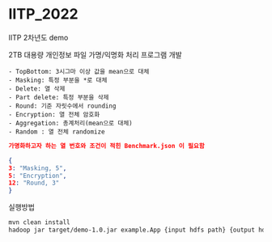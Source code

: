 # IITP_2022
IITP 2차년도 demo

2TB 대용량 개인정보 파일 가명/익명화 처리 프로그램 개발

```
- TopBottom: 3시그마 이상 값을 mean으로 대체
- Masking: 특정 부분을 *로 대체
- Delete: 열 삭제
- Part delete: 특정 부분을 삭제
- Round: 기준 자릿수에서 rounding
- Encryption: 열 전체 암호화
- Aggregation: 총계처리(mean으로 대체)
- Random : 열 전체 randomize 
```

```json
가명화하고자 하는 열 번호와 조건이 적힌 Benchmark.json 이 필요함

{
3: "Masking, 5",
5: "Encryption",
12: "Round, 3"
}

```

실행방법
```bash
mvn clean install
hadoop jar target/demo-1.0.jar example.App {input hdfs path} {output hdfs path} columns.json 
```
